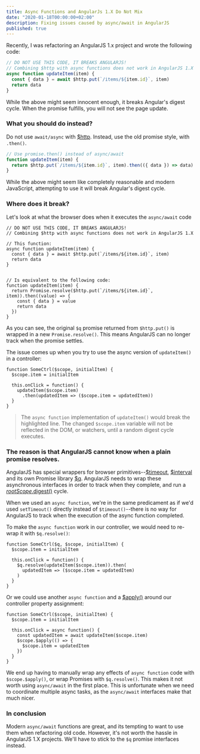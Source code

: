 ```yaml
---
title: Async Functions and AngularJs 1.X Do Not Mix
date: "2020-01-18T00:00:00+02:00"
description: Fixing issues caused by async/await in AngularJS
published: true
---
```


Recently, I was refactoring an AngularJS 1.x project and wrote the following code:

```javascript
// DO NOT USE THIS CODE, IT BREAKS ANGULARJS!
// Combining $http with async functions does not work in AngularJS 1.X
async function updateItem(item) {
  const { data } = await $http.put(`/items/${item.id}`, item)
  return data
}
```

While the above might seem innocent enough, it breaks Angular's digest cycle.
When the promise fulfills, you will not see the page update.

### What you should do instead?

Do not use `await/async` with [\$http](https://docs.angularjs.org/api/ng/service/$http).
Instead, use the old promise style, with `.then()`.

```javascript
// Use promise.then() instead of async/await
function updateItem(item) {
  return $http.put(`/items/${item.id}`, item).then(({ data }) => data)
}
```

While the above might seem like completely reasonable and modern JavaScript, attempting to use it will break Angular's digest cycle.

### Where does it break?

Let's look at what the browser does when it executes the `async/await` code

```javascript{6,13}
// DO NOT USE THIS CODE, IT BREAKS ANGULARJS!
// Combining $http with async functions does not work in AngularJS 1.X

// This function:
async function updateItem(item) {
  const { data } = await $http.put(`/items/${item.id}`, item)
  return data
}


// Is equivalent to the following code:
function updateItem(item) {
  return Promise.resolve($http.put(`/items/${item.id}`, item)).then((value) => {
    const { data } = value
    return data
  })
}
```

As you can see, the original `$q` promise returned from `$http.put()` is wrapped in a new `Promise.resolve()`.
This means AngularJS can no longer track when the promise settles.

The issue comes up when you try to use the async version of `updateItem()` in a controller:

```javascript{6}
function SomeCtrl($scope, initialItem) {
  $scope.item = initialItem

  this.onClick = function() {
    updateItem($scope.item)
      .then(updatedItem => ($scope.item = updatedItem))
  }
}
```

> The `async function` implementation of `updateItem()` would break the highlighted line.
> The changed `$scope.item` variable will not be reflected in the DOM, or watchers, until a random digest cycle executes.

### The reason is that AngularJS cannot know when a plain promise resolves.

AngularJS has special wrappers for browser primitives--[\$timeout](https://docs.angularjs.org/api/ng/service/$timeout), [\$interval](https://docs.angularjs.org/api/ng/service/$q) and its own Promise library [\$q](https://docs.angularjs.org/api/ng/service/$q).
AngularJS needs to wrap these asynchronous interfaces in order to track when they complete, and run a [$rootScope.$digest()](https://docs.angularjs.org/api/ng/type/$rootScope.Scope#$digest) cycle.

When we used an `async function`, we're in the same predicament as if we'd used `setTimeout()` directly instead of `$timeout()`--there is no way for AngularJS to track when the execution of the async function completed.

To make the `async function` work in our controller, we would need to re-wrap it with `$q.resolve()`:

```javascript{5-7}
function SomeCtrl($q, $scope, initialItem) {
  $scope.item = initialItem

  this.onClick = function() {
    $q.resolve(updateItem($scope.item)).then(
      updatedItem => ($scope.item = updatedItem)
    )
  }
}
```

Or we could use another `async function` and a [\$apply()](https://docs.angularjs.org/api/ng/type/$rootScope.Scope#$apply) around our controller property assignment:

```javascript{4-9}
function SomeCtrl($scope, initialItem) {
  $scope.item = initialItem

  this.onClick = async function() {
    const updatedItem = await updateItem($scope.item)
    $scope.$apply(() => {
      $scope.item = updatedItem
    })
  }
}
```

We end up having to manually wrap any effects of `async function` code with `$scope.$apply()`, or wrap Promises with `$q.resolve()`.
This makes it not worth using `async/await` in the first place.
This is unfortunate when we need to coordinate multiple async tasks, as the `async/await` interfaces make that much nicer.

### In conclusion

Modern `async/await` functions are great, and its tempting to want to use them when refactoring old code.
However, it's not worth the hassle in AngularJS 1.X projects.
We'll have to stick to the `$q` promise interfaces instead.
